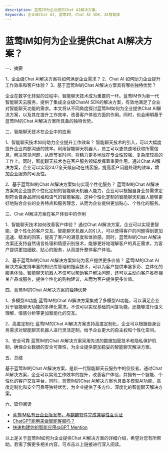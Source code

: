 ```yaml
---
description: 蓝莺IM为企业提供Chat AI解决方案。
keywords: 企业级Chat AI, 蓝莺IM, Chat AI SDK, AI智能体
---
```

# 蓝莺IM如何为企业提供Chat AI解决方案？

一、摘要

1、企业级Chat AI解决方案将如何满足企业需求？
2、Chat AI 如何助力企业提升工作效率和客户体验？
3、基于蓝莺IM的Chat AI解决方案具有哪些独特优势？

企业在数字化转型的过程中，智能聊天技术成为重要的一环。蓝莺IM作为新一代智能聊天云服务，提供了集成企业级ChatAI SDK的解决方案，有效地满足了企业对智能聊天功能的需求。本文将从不同角度探讨蓝莺IM如何为企业提供Chat AI解决方案，以及其在提升工作效率，改善客户体验方面的作用。同时，也会阐明基于蓝莺IM的Chat AI解决方案所具备的独特优势。

二、智能聊天技术在企业中的应用

1、智能聊天技术如何助力企业提升工作效率？
智能聊天技术的引入，可以大幅度提升企业内部沟通的效率。利用智能聊天机器人，员工可以更快速地获取所需信息，解决常见问题，从而节省时间，将精力更多地放在专业性较强、复杂度较高的工作上。同时，智能聊天技术也在客户服务领域发挥着重要作用。通过Chat AI解决方案，企业可以实现24/7全天候自动在线客服，提高客户问题处理的效率，增加企业服务的可及性。

2、基于蓝莺IM的Chat AI解决方案如何实现个性化服务？
蓝莺IM的Chat AI解决方案向企业提供个性化定制的智能聊天机器人能力，企业可以根据自身业务需求定制符合自身品牌风格和语气的智能客服。这种个性化定制的智能聊天机器人能够更好地贴合企业的业务特点和服务理念，从而为企业提供更加贴心、个性化的服务。

三、Chat AI解决方案在客户体验中的作用

1、智能聊天技术如何改善客户体验？
通过Chat AI解决方案，企业可以实现更智能、更个性化的客户交互。智能聊天机器人的引入，可以使得客户的问题得到更加迅速、精准的回答，提高了客户的满意度和体验感。同时，蓝莺IM的Chat AI解决方案还支持自然语言处理和情感识别技术，能够更好地理解客户的真正需求，为客户提供更加细致、贴心的服务，从而提升整体客户体验。

2、基于蓝莺IM的Chat AI解决方案如何为客户提供更多价值？
蓝莺IM的Chat AI解决方案支持丰富的知识库管理和搜索技术，可以为客户提供丰富多彩、立体化的服务体验。智能聊天机器人不仅可以帮助客户解决问题，还可以主动向客户推荐相关产品或服务，提供个性化的购物建议，从而为客户提供更多价值。

四、蓝莺IM的Chat AI解决方案的独特优势

1、多模型AI功能
蓝莺IM的Chat AI解决方案集成了多模型AI功能，可以满足企业对于智能聊天功能的多样化需求。不仅可以实现基础的问答功能，还能够进行语义理解、情感分析等更加智能化的交互。

2、高度定制化
蓝莺IM的Chat AI解决方案支持高度定制化，企业可以根据自身业务需求对智能聊天机器人进行灵活定制，给予企业更大的自主权和个性化空间。

3、安全可靠
蓝莺IM的Chat AI解决方案采用先进的数据加密技术和隐私保护机制，确保企业数据的安全可靠性，为企业提供更加稳妥的智能聊天解决方案。

五、总结

基于蓝莺IM的Chat AI解决方案，是新一代智能聊天云服务中的佼佼者。通过Chat AI解决方案，企业可以实现工作效率的提升，改善客户体验，并拥有一个智能、个性化的客户交互平台。同时，蓝莺IM的Chat AI解决方案也具备多模型AI功能、高度定制化和安全可靠等独特优势，为企业提供了多方位、深度化的智能聊天解决方案。

六、延伸阅读

- [蓝莺IM私有云企业版发布，与麒麟软件完成兼容性互认证](https://docs.lanyingim.com/articles/product-and-technologies/lanying-im-private-cloud-enterprise-edition-published-and-kylin-os-neocertify.html)
- [ChatGPT能用来做智能客服吗？](https://docs.lanyingim.com/articles/product-and-technologies/how-to-implement-an-intelligent-customer-service-by-chatgpt.html)
- [快速构建你的智能应用@GPT Mention](https://docs.lanyingim.com/articles/product-and-technologies/Build-Your-AI-Application-Quickly-GPT-Mention.html)

以上是关于蓝莺IM如何为企业提供Chat AI解决方案的详细介绍，希望对您有所帮助。若需了解更多相关内容，可点击以上链接进行深入阅读。